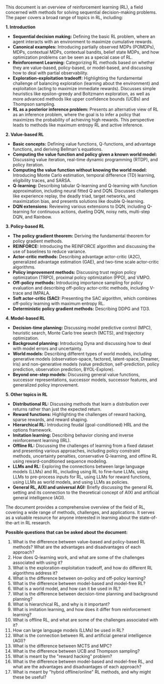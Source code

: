 This document is an overview of reinforcement learning (RL), a field concerned with methods for solving sequential decision-making problems. The paper covers a broad range of topics in RL, including:

**1. Introduction**
*   **Sequential decision making:** Defining the basic RL problem, where an agent interacts with an environment to maximize cumulative rewards.
*   **Canonical examples:** Introducing partially observed MDPs (POMDPs), MDPs, contextual MDPs, contextual bandits, belief state MDPs, and how optimization problems can be seen as a special case of RL.
*   **Reinforcement Learning:** Categorizing RL methods based on whether they are value-based, policy-based, or model-based, and discussing how to deal with partial observability.
*   **Exploration-exploitation tradeoff:** Highlighting the fundamental challenge of balancing exploration (learning about the environment) and exploitation (acting to maximize immediate rewards). Discusses simple heuristics like epsilon-greedy and Boltzmann exploration, as well as more advanced methods like upper confidence bounds (UCBs) and Thompson sampling.
*   **RL as a posterior inference problem:** Presents an alternative view of RL as an inference problem, where the goal is to infer a policy that maximizes the probability of achieving high rewards. This perspective leads to methods like maximum entropy RL and active inference.

**2. Value-based RL**
*   **Basic concepts:** Defining value functions, Q-functions, and advantage functions, and deriving Bellman's equations.
*   **Computing the value function and policy given a known world model:** Discussing value iteration, real-time dynamic programming (RTDP), and policy iteration.
*   **Computing the value function without knowing the world model:** Introducing Monte Carlo estimation, temporal difference (TD) learning, eligibility traces, and SARSA.
*   **Q-learning:** Describing tabular Q-learning and Q-learning with function approximation, including neural fitted Q and DQN. Discusses challenges like experience replay, the deadly triad, target networks, and maximization bias, and presents solutions like double Q-learning.
*   **DQN extensions:** Reviewing various extensions to DQN, including Q-learning for continuous actions, dueling DQN, noisy nets, multi-step DQN, and Rainbow.

**3. Policy-based RL**
*   **The policy gradient theorem:** Deriving the fundamental theorem for policy gradient methods.
*   **REINFORCE:** Introducing the REINFORCE algorithm and discussing the use of baselines to reduce variance.
*   **Actor-critic methods:** Describing advantage actor-critic (A2C), generalized advantage estimation (GAE), and two-time scale actor-critic algorithms.
*   **Policy improvement methods:** Discussing trust region policy optimization (TRPO), proximal policy optimization (PPO), and VMPO.
*   **Off-policy methods:** Introducing importance sampling for policy evaluation and describing off-policy actor-critic methods, including V-trace and IMPALA.
*   **Soft actor-critic (SAC):** Presenting the SAC algorithm, which combines off-policy learning with maximum entropy RL.
*   **Deterministic policy gradient methods:** Describing DDPG and TD3.

**4. Model-based RL**
*   **Decision-time planning:** Discussing model predictive control (MPC), heuristic search, Monte Carlo tree search (MCTS), and trajectory optimization.
*   **Background planning:** Introducing Dyna and discussing how to deal with model errors and uncertainty.
*   **World models:** Describing different types of world models, including generative models (observation-space, factored, latent-space, Dreamer, Iris) and non-generative models (value prediction, self-prediction, policy prediction, observation prediction, BYOL-Explore).
*   **Beyond one-step models:** Discussing general value functions, successor representations, successor models, successor features, and generalized policy improvement.

**5. Other topics in RL**
*   **Distributional RL:** Discussing methods that learn a distribution over returns rather than just the expected return.
*   **Reward functions:** Highlighting the challenges of reward hacking, sparse rewards, and reward shaping.
*   **Hierarchical RL:** Introducing feudal (goal-conditioned) HRL and the options framework.
*   **Imitation learning:** Describing behavior cloning and inverse reinforcement learning (IRL).
*   **Offline RL:** Discussing the challenges of learning from a fixed dataset and presenting various approaches, including policy constraint methods, uncertainty penalties, conservative Q-learning, and offline RL using reward-conditioned sequence modeling.
*   **LLMs and RL:** Exploring the connections between large language models (LLMs) and RL, including using RL to fine-tune LLMs, using LLMs to pre-process inputs for RL, using LLMs for reward functions, using LLMs as world models, and using LLMs as policies.
*   **General RL, AIXI and universal AGI:** Briefly discussing the general RL setting and its connection to the theoretical concept of AIXI and artificial general intelligence (AGI).

The document provides a comprehensive overview of the field of RL, covering a wide range of methods, challenges, and applications. It serves as a valuable resource for anyone interested in learning about the state-of-the-art in RL research.

**Possible questions that can be asked about the document:**

1. What is the difference between value-based and policy-based RL methods? What are the advantages and disadvantages of each approach?
2. How does Q-learning work, and what are some of the challenges associated with using it?
3. What is the exploration-exploitation tradeoff, and how do different RL algorithms address it?
4. What is the difference between on-policy and off-policy learning?
5. What is the difference between model-based and model-free RL?
6. What is a world model, and how can it be used in RL?
7. What is the difference between decision-time planning and background planning?
8. What is hierarchical RL, and why is it important?
9. What is imitation learning, and how does it differ from reinforcement learning?
10. What is offline RL, and what are some of the challenges associated with it?
11. How can large language models (LLMs) be used in RL?
12. What is the connection between RL and artificial general intelligence (AGI)?
13. What is the difference between MCTS and MPC?
14. What is the difference between UCB and Thompson sampling?
15. What is meant by the "reward hacking" problem?
16. What is the difference between model-based and model-free RL, and what are the advantages and disadvantages of each approach?
17. What is meant by "hybrid offline/online" RL methods, and why might these be useful?

